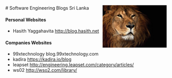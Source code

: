 <img src="2.jpg" style="float: right">
# Software Engineering Blogs Sri Lanka 

#### Personal Websites
* Hasith Yaggahavita  http://blog.hasith.net

#### Companies Websites
* 99xtechnology blog.99xtechnology.com
* kadira https://kadira.io/blog
* leapset http://engineering.leapset.com/category/articles/
* ws02 http://wso2.com/library/
